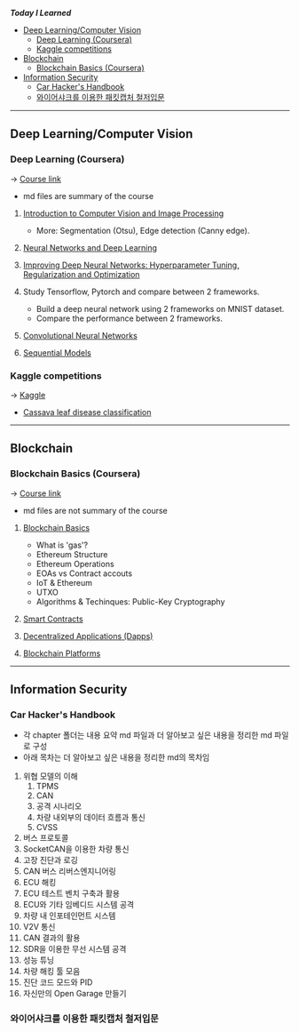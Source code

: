 **_Today I Learned_**

- [Deep Learning/Computer Vision](#deep-learningcomputer-vision)
  - [Deep Learning (Coursera)](#deep-learning-coursera)
  - [Kaggle competitions](#kaggle-competitions)
- [Blockchain](#blockchain)
  - [Blockchain Basics (Coursera)](#blockchain-basics-coursera)
- [Information Security](#information-security)
  - [Car Hacker's Handbook](#car-hackers-handbook)
  - [와이어샤크를 이용한 패킷캡처 철저입문](#와이어샤크를-이용한-패킷캡처-철저입문)

---

## Deep Learning/Computer Vision

### Deep Learning (Coursera)

&rarr; [Course link](https://www.coursera.org/specializations/deep-learning)

+ md files are summary of the course

1. [Introduction to Computer Vision and Image Processing](https://www.coursera.org/learn/introduction-computer-vision-watson-opencv?specialization=ai-engineer)
   + More: Segmentation (Otsu), Edge detection (Canny edge).

2. [Neural Networks and Deep Learning](https://www.coursera.org/learn/neural-networks-deep-learning)

3. [Improving Deep Neural Networks: Hyperparameter Tuning, Regularization and Optimization](https://www.coursera.org/learn/deep-neural-network?specialization=deep-learning#syllabus)

4. Study Tensorflow, Pytorch and compare between 2 frameworks.
   + Build a deep neural network using 2 frameworks on MNIST dataset.
   + Compare the performance between 2 frameworks.

5. [Convolutional Neural Networks](https://www.coursera.org/learn/convolutional-neural-networks)

6. [Sequential Models](https://www.coursera.org/learn/nlp-sequence-models?specialization=deep-learning)

### Kaggle competitions

&rarr; [Kaggle](https://www.kaggle.com/)

+ [Cassava leaf disease classification](https://www.kaggle.com/competitions/cassava-leaf-disease-classification)

---

## Blockchain

### Blockchain Basics (Coursera)

&rarr; [Course link](https://www.coursera.org/specializations/blockchain)

+ md files are not summary of the course

1. [Blockchain Basics](https://www.coursera.org/learn/blockchain-basics?specialization=blockchain)
   + What is 'gas'?
   + Ethereum Structure
   + Ethereum Operations
   + EOAs vs Contract accouts
   + IoT & Ethereum
   + UTXO
   + Algorithms & Techinques: Public-Key Cryptography

2. [Smart Contracts](https://www.coursera.org/learn/smarter-contracts?specialization=blockchain)

3. [Decentralized Applications (Dapps)](https://www.coursera.org/learn/decentralized-apps-on-blockchain?specialization=blockchain)

4. [Blockchain Platforms](https://www.coursera.org/learn/blockchain-platforms?specialization=blockchain)

---

## Information Security

### Car Hacker's Handbook

+ 각 chapter 폴더는 내용 요약 md 파일과 더 알아보고 싶은 내용을 정리한 md 파일로 구성
+ 아래 목차는 더 알아보고 싶은 내용을 정리한 md의 목차임

1. 위협 모델의 이해
   1. TPMS
   2. CAN
   3. 공격 시나리오
   4. 차량 내외부의 데이터 흐름과 통신
   5. CVSS
2. 버스 프로토콜
3. SocketCAN을 이용한 차량 통신
4. 고장 진단과 로깅
5. CAN 버스 리버스엔지니어링
6. ECU 해킹
7. ECU 테스트 벤치 구축과 활용
8. ECU와 기타 임베디드 시스템 공격
9.  차량 내 인포테인먼트 시스템
10. V2V 통신
11. CAN 결과의 활용
12. SDR을 이용한 무선 시스템 공격
13. 성능 튜닝
14. 차량 해킹 툴 모음
15. 진단 코드 모드와 PID
16. 자신만의 Open Garage 만들기

### 와이어샤크를 이용한 패킷캡처 철저입문